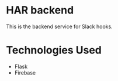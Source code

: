 # HAR backend

This is the backend service for Slack hooks.


# Technologies Used

- Flask
- Firebase
